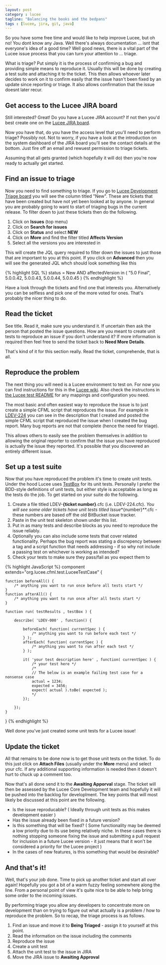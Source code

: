 ```yaml
---
layout: post
category : lucee
tagline: "Balancing the books and the bedpans"
tags : [lucee, jira, git, java]
---
```


So you have some free time and would like to help improve Lucee, but oh no! You dont know any Java.  Well there's always documentation ... isnt that everyone's idea of a good time?  Well good news, there is a vital part of the Lucee issue process that you can turn your attention to ... triage.

What is triage? Put simply it is the process of confirming a bug and providing simple means to reproduce it. Usually this will be done by creating a test suite and attaching it to the ticket. This then allows whoever later decides to work on it to confirm easily that the issue hasn't been fixed by an update since reporting or triage. It also allows confirmation that the issue doesnt later recur.

## Get access to the Lucee JIRA board

Still interested? Great!  Do you have a Lucee JIRA account?  If not then you'd best create one on the [Lucee JIRA board](https://luceeserver.atlassian.net/secure/Dashboard.jspa).  

Now you have that, do you have the access level that you'll need to perform triage?  Possibly not.  Not to worry, if you have a look at the introduction on the system dashboard of the JIRA board you'll see the contact details at the bottom.  Just fire off an email and rewuest permission to triage tickets.

Assuming that all gets granted (which hopefully it will do) then you're now ready to actually get started.

## Find an issue to triage

Now you need to find something to triage. If you go to [Lucee Development Triage board](https://luceeserver.atlassian.net/secure/RapidBoard.jspa?rapidView=3&useStoredSettings=true) you will see the column titled "New".  These are tickets that have been created but have not yet been looked at by anyone.  In general you are probably going to want to start of triaging bugs in the current release. To filter down to just these tickets then do the following.

1. Click on  **Issues** (top menu) 
2. Click on **Search for issues**
3. Click on **Status** and select **NEW**
4. Click on **More** and find the filter titled **Affects Version**
5. Select all the versions you are interested in

This will create the JQL query required to filter down the issues to just those that are important to you at this point.  If you click on **Advanced** then you will see the generated JQL whch should look something like this

{% highlight SQL %}
status = New 
AND 
affectedVersion in (
    "5.0 Final", 
    5.0.0.42, 
    5.0.0.43, 
    5.0.0.44,
    5.0.0.45
)
{% endhighlight %}

Have a look through the tickets and find one that interests you. Alternatively you can be selfless and pick one of the more voted for ones.  That's probably the nicer thing to do.

## Read the ticket

See title.  Read it, make sure you understand it.  If uncertain then ask the person that posted the issue questions.  How are you meant to create unit tests to reproduce an issue if you don't understand it?  If more information is required then feel free to send the ticket back to **Need More Details**.

That's kind of it for this section really.  Read the ticket, comprehende, that is all.

## Reproduce the problem

The next thing you will need is a Lucee environment to test on. For now you can find instructions for this in the [Lucee wiki](https://bitbucket.org/lucee/lucee/wiki/Download%20and%20Install).  Also check the instructons in [the Lucee test README](https://bitbucket.org/lucee/lucee/src/af6a8c8cc5f550e3034dba8a98167f51a7393e1d/tests/README.md?at=master) for any mappings and configuration you need.

The most basic and often easiest way to reproduce the issue is to just create a simple CFML script that reproduces the issue.  For example in [LDEV-224](https://luceeserver.atlassian.net/browse/LDEV-224) you can see in the description that I created and posted the simple CFML script that reproduced the issue when I created the bug report.  Many bug reports are not that complete (hence the need for triage).  

This allows others to easily see the problem themselves in addition to allowing the original reporter to confirm that the issue you have reproduced is actually the issue they reported.  It's possible that you discovered an entirely different issue.  


## Set up a test suite

Now that you have reproduced the problem it's time to create unit tests.  Under the hood Lucee uses [TestBox](http://wiki.coldbox.org/wiki/TestBox.cfm) for its unit tests.  Personally I prefer the BDD-style definitions of unit tests, but either style is acceptable as long as the tests do the job.  To get started on your suite do the following.

1. Create a file titled LDEV-**{ticket number}**.cfc (i.e. LDEV-224.cfc). *You will see some older tickets have unit tests titled Issue**{number}**.cfc - these numbers are based off the old BitBucket issue tracker. 
2. Paste in the unit test skeleton shown under this list.
3. Put in as many tests and describe blocks as you need to reproduce the issue reliably.  
4. Optionally you can also include some tests that cover related functionality.  Perhaps the bug report was stating a discrepency between a tag and a script function that needs addressing - if so why not include a passing test on whichever is working as intended?
5. Check your tests to make sure they pass/fail as you expect them to

{% highlight JavaScript %}
component extends="org.lucee.cfml.test.LuceeTestCase"   {

    function beforeAll() { 
        /* anything you want to run once before all tests start */ 
    }
    function afterAll() { 
        /* anything you want to run once after all tests start */ 
    }

    function run( testResults , testBox ) {

        describe( 'LDEV-000' , function() {

            beforeEach( function( currentSpec ) { 
                /* anything you want to run before each test */ 
            } );
            afterEach( function( currentSpec ) { 
                /* anything you want to run after each test */ 
            } );

            it( 'your test description here' , function( currentSpec ) {
                /* your test here */
                /*
                // The below is an example failing test case for a nonsense case
                actual = 1234;
                expected = 3456;
                expect( actual ).toBe( expected );
                */
            });

        });
    }
} 
{% endhighlight %}

Well done you've just created some unit tests for a Lucee issue!

## Update the ticket

All that remains to be done now is to get those unit tests on the ticket.  To do this just click on **Attach Files** (usually under the **More** menu) and select your cfc.  If any additional supporting information is needed then it doesn't hurt to chuck up a comment too.

Now that's all done send it to the **Awaiting Apporval** stage.  The ticket will then be assessed by the Lucee Core Development team and hopefully it will be pushed into the backlog for developlment.  The key points that will most likely be discussed at this point are the following.

- Is the issue reproducable? ( Ideally through unit tests as this makes development easier )
- Has the issue already been fixed in a future version?
- Is this something that will be fixed? ( Some functionality may be deemed a low priority due to its use being relatively niche.  In these cases there is nothing stopping someone fixing the issue and submitting a pull request for inclusion in a future Lucee version - it just means that it won't be considered a priority for the Lucee project )
- In the cases of new features, is this something that would be desirable?

## And that's it!

Well, that's your job done.  Time to pick up another ticket and start all over again!  Hopefully you got a bit of a warm fuzzy feeling somewhere along the line.  From a personal point of view it's quite nice to be able to help bring some order to the incoming issues.  

By performing triage you allow any developers to concentrate more on development than on trying to figure out what actually is a problem / how to reproduce the problem.  So to recap, the triage process is as follows.

1. Find an issue and move it to **Being Triaged** - assign it to yourself at this point.
2. Read the information on the issue including the comments
3. Reproduce the issue
4. Create a unit test
5. Attach the unit test to the issue in JIRA
6. Move the JIRA issue to **Awaiting Approval**